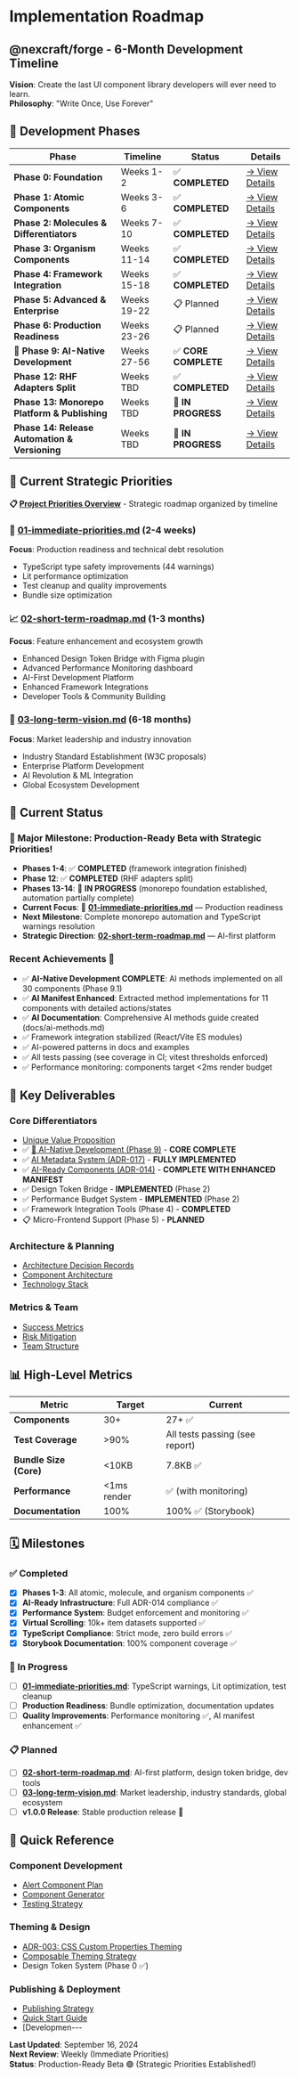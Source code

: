 # Implementation Roadmap

## @nexcraft/forge - 6-Month Development Timeline

**Vision**: Create the last UI component library developers will ever need to learn.  
**Philosophy**: "Write Once, Use Forever"

## 📅 Development Phases

| Phase | Timeline | Status | Details |
|-------|----------|--------|---------|
| **Phase 0: Foundation** | Weeks 1-2 | ✅ **COMPLETED** | [→ View Details](./phases/phase-0-foundation.md) |
| **Phase 1: Atomic Components** | Weeks 3-6 | ✅ **COMPLETED** | [→ View Details](./phases/phase-1-atomic-components.md) |
| **Phase 2: Molecules & Differentiators** | Weeks 7-10 | ✅ **COMPLETED** | [→ View Details](./phases/phase-2-molecules-differentiators.md) |
| **Phase 3: Organism Components** | Weeks 11-14 | ✅ **COMPLETED** | [→ View Details](./phases/phase-3-organism-components.md) |
| **Phase 4: Framework Integration** | Weeks 15-18 | ✅ **COMPLETED** | [→ View Details](./phases/phase-4-framework-integration.md) |
| **Phase 5: Advanced & Enterprise** | Weeks 19-22 | 📋 Planned | [→ View Details](./phases/phase-5-advanced-enterprise.md) |
| **Phase 6: Production Readiness** | Weeks 23-26 | 📋 Planned | [→ View Details](./phases/phase-6-production-readiness.md) |
| **🚀 Phase 9: AI-Native Development** | Weeks 27-56 | ✅ **CORE COMPLETE** | [→ View Details](./phases/phase-9-ai-native-development.md) |
| **Phase 12: RHF Adapters Split** | Weeks TBD | ✅ **COMPLETED** | [→ View Details](./phases/phase-12-react-hook-form-adapters-split.md) |
| **Phase 13: Monorepo Platform & Publishing** | Weeks TBD | 🚧 **IN PROGRESS** | [→ View Details](./phases/phase-13-monorepo-platform-and-publishing.md) |
| **Phase 14: Release Automation & Versioning** | Weeks TBD | 🚧 **IN PROGRESS** | [→ View Details](./phases/phase-14-release-automation-and-versioning.md) |

## 🎯 **Current Strategic Priorities**

**📋 [Project Priorities Overview](./priorities/README.md)** - Strategic roadmap organized by timeline

### 🚀 **[01-immediate-priorities.md](./priorities/01-immediate-priorities.md)** (2-4 weeks)
**Focus**: Production readiness and technical debt resolution
- TypeScript type safety improvements (44 warnings)
- Lit performance optimization
- Test cleanup and quality improvements
- Bundle size optimization

### 📈 **[02-short-term-roadmap.md](./priorities/02-short-term-roadmap.md)** (1-3 months)
**Focus**: Feature enhancement and ecosystem growth
- Enhanced Design Token Bridge with Figma plugin
- Advanced Performance Monitoring dashboard
- AI-First Development Platform
- Enhanced Framework Integrations
- Developer Tools & Community Building

### 🚀 **[03-long-term-vision.md](./priorities/03-long-term-vision.md)** (6-18 months)
**Focus**: Market leadership and industry innovation
- Industry Standard Establishment (W3C proposals)
- Enterprise Platform Development
- AI Revolution & ML Integration
- Global Ecosystem Development

## 🚀 Current Status

### 🎉 Major Milestone: Production-Ready Beta with Strategic Priorities!
- **Phases 1-4**: ✅ **COMPLETED** (framework integration finished)
- **Phase 12**: ✅ **COMPLETED** (RHF adapters split)
- **Phases 13-14**: 🚧 **IN PROGRESS** (monorepo foundation established, automation partially complete)
- **Current Focus**: 🚀 **[01-immediate-priorities.md](./priorities/01-immediate-priorities.md)** — Production readiness
- **Next Milestone**: Complete monorepo automation and TypeScript warnings resolution
- **Strategic Direction**: **[02-short-term-roadmap.md](./priorities/02-short-term-roadmap.md)** — AI-first platform

### Recent Achievements 🎯
- ✅ **AI-Native Development COMPLETE**: AI methods implemented on all 30 components (Phase 9.1)
- ✅ **AI Manifest Enhanced**: Extracted method implementations for 11 components with detailed actions/states
- ✅ **AI Documentation**: Comprehensive AI methods guide created (docs/ai-methods.md)
- ✅ Framework integration stabilized (React/Vite ES modules)
- ✅ AI-powered patterns in docs and examples
- ✅ All tests passing (see coverage in CI; vitest thresholds enforced)
- ✅ Performance monitoring: components target <2ms render budget

## 🎯 Key Deliverables

### Core Differentiators
- [Unique Value Proposition](./unique-value-proposition.md)
- ✅ [🚀 AI-Native Development (Phase 9)](./phases/phase-9-ai-native-development.md) - **CORE COMPLETE**
- ✅ [AI Metadata System (ADR-017)](./adrs/ADR-017-ai-native-development-strategy.md) - **FULLY IMPLEMENTED**
- ✅ [AI-Ready Components (ADR-014)](./adrs/ADR-014-ai-ready-components.md) - **COMPLETE WITH ENHANCED MANIFEST** 
- ✅ Design Token Bridge - **IMPLEMENTED** (Phase 2)
- ✅ Performance Budget System - **IMPLEMENTED** (Phase 2)
- ✅ Framework Integration Tools (Phase 4) - **COMPLETED**
- 📋 Micro-Frontend Support (Phase 5) - **PLANNED**

### Architecture & Planning
- [Architecture Decision Records](./adrs/)
- [Component Architecture](./architecture/component-architecture.md)
- [Technology Stack](./architecture/technology-stack.md)

### Metrics & Team
- [Success Metrics](./metrics/success-metrics.md)
- [Risk Mitigation](./metrics/risk-mitigation.md)
- [Team Structure](./team/team-structure.md)

## 📊 High-Level Metrics

| Metric | Target | Current |
|--------|--------|---------|
| **Components** | 30+ | 27+ ✅ |
| **Test Coverage** | >90% | All tests passing (see report) |
| **Bundle Size (Core)** | <10KB | 7.8KB ✅ |
| **Performance** | <1ms render | ✅ (with monitoring) |
| **Documentation** | 100% | 100% ✅ (Storybook) |

## 🗓️ Milestones

### ✅ Completed
- [x] **Phases 1-3**: All atomic, molecule, and organism components ✅
- [x] **AI-Ready Infrastructure**: Full ADR-014 compliance ✅
- [x] **Performance System**: Budget enforcement and monitoring ✅
- [x] **Virtual Scrolling**: 10k+ item datasets supported ✅
- [x] **TypeScript Compliance**: Strict mode, zero build errors ✅
- [x] **Storybook Documentation**: 100% component coverage ✅

### 🚧 In Progress
- [ ] **[01-immediate-priorities.md](./priorities/01-immediate-priorities.md)**: TypeScript warnings, Lit optimization, test cleanup
- [ ] **Production Readiness**: Bundle optimization, documentation updates
- [ ] **Quality Improvements**: Performance monitoring ✅, AI manifest enhancement ✅

### 📋 Planned
- [ ] **[02-short-term-roadmap.md](./priorities/02-short-term-roadmap.md)**: AI-first platform, design token bridge, dev tools
- [ ] **[03-long-term-vision.md](./priorities/03-long-term-vision.md)**: Market leadership, industry standards, global ecosystem
- [ ] **v1.0.0 Release**: Stable production release 🎉

## 📝 Quick Reference

### Component Development
- [Alert Component Plan](./alert-component-plan.md)
- [Component Generator](../scripts/generate-component.js)
- [Testing Strategy](./architecture/testing-strategy.md)

### Theming & Design
- [ADR-003: CSS Custom Properties Theming](./adrs/ADR-003-css-custom-properties-theming.md)
- [Composable Theming Strategy](./research/composable-theming-strategy.md)
- Design Token System (Phase 0 ✅)

### Publishing & Deployment
- [Publishing Strategy](../docs/publishing-deployment-strategy.md)
- [Quick Start Guide](./quick-start-guide.md)
- [Developmen---

**Last Updated**: September 16, 2024  
**Next Review**: Weekly (Immediate Priorities)  
**Status**: Production-Ready Beta 🟢 (Strategic Priorities Established!)
